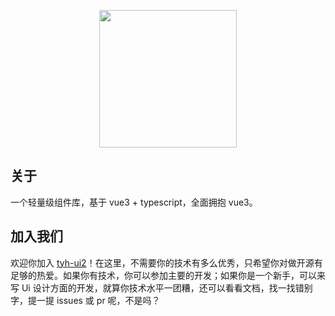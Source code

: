 <p align="center">
  <img height="220px" src="https://tianyuhao.cn/images/tyh-ui/tyh-ui2.svg">
</p>

## 关于

一个轻量级组件库，基于 vue3 + typescript，全面拥抱 vue3。

## 加入我们

欢迎你加入 [tyh-ui2](https://github.com/Tyh2001/tyh-ui2)！在这里，不需要你的技术有多么优秀，只希望你对做开源有足够的热爱。如果你有技术，你可以参加主要的开发；如果你是一个新手，可以来写 Ui 设计方面的开发，就算你技术水平一团糟，还可以看看文档，找一找错别字，提一提 issues 或 pr 呢，不是吗？


